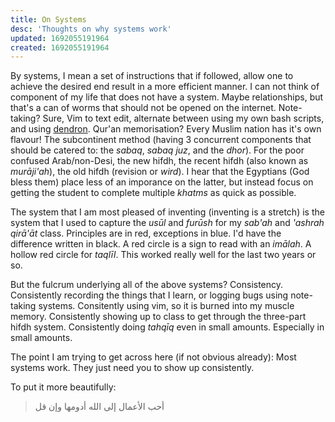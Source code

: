 ```yaml
---
title: On Systems
desc: 'Thoughts on why systems work'
updated: 1692055191964
created: 1692055191964
---
```


By systems, I mean a set of instructions that if followed, allow one to achieve the desired end result in a more efficient manner. I can not think of component of my life that does not have a system. Maybe relationships, but that's a can of worms that should not be opened on the internet. Note-taking? Sure, Vim to text edit, alternate between using my own bash scripts, and using [dendron](htpps://www.dendron.so/). Qur\'an memorisation? Every Muslim nation has it's own flavour! The subcontinent method (having 3 concurrent components that should be catered to: the *sabaq*, *sabaq juz*, and the *dhor*). For the poor confused Arab/non-Desi, the new hifdh, the recent hifdh (also known as *murāji\'ah*), the old hifdh (revision or *wird*). I hear that the Egyptians (God bless them) place less of an imporance on the latter, but instead focus on getting the student to complete multiple *khatms* as quick as possible.

The system that I am most pleased of inventing (inventing is a stretch) is the system that I used to capture the *usūl* and *furūsh* for my *sab\'ah* and *\'ashrah* *qirā'āt* class. Principles are in red, exceptions in blue. I'd have the difference written in black. A red circle is a sign to read with an *imālah*. A hollow red circle for *taqlīl*. This worked really well for the last two years or so.

But the fulcrum underlying all of the above systems? Consistency. Consistently recording the things that I learn, or logging bugs using note-taking systems. Consitently using vim, so it is burned into my muscle memory. Consistently showing up to class to get through the three-part hifdh system. Consistently doing *tahqīq* even in small amounts. Especially in small amounts.

The point I am trying to get across here (if not obvious already): Most systems work. They just need you to show up consistently.

To put it more beautifully:
> أحب الأعمال إلى الله أدومها وإن قل
